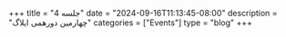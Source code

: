 +++
title = "جلسه 4"
date = "2024-09-16T11:13:45-08:00"
description = "چهارمین دورهمی ایلاگ"
categories = ["Events"]
type = "blog"
+++






